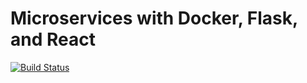 # Microservices with Docker, Flask, and React

[![Build Status](https://travis-ci.com/imere/flask-on-docker.svg?branch=master)](https://travis-ci.org/imere/flask-on-docker)
